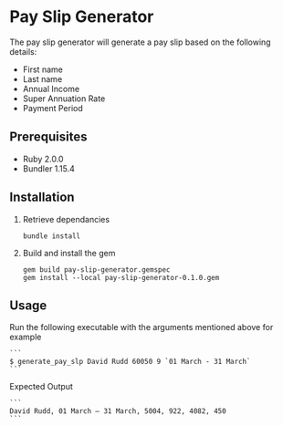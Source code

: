 Pay Slip Generator
======

The pay slip generator will generate a pay slip based on the following details:

* First name
* Last name
* Annual Income
* Super Annuation Rate
* Payment Period

## Prerequisites

* Ruby 2.0.0
* Bundler 1.15.4

## Installation

1. Retrieve dependancies
    ```
    bundle install
    ```
2. Build and install the gem
    ```
    gem build pay-slip-generator.gemspec
    gem install --local pay-slip-generator-0.1.0.gem
    ```

## Usage

Run the following executable with the arguments mentioned above for example

    ```
    $ generate_pay_slp David Rudd 60050 9 `01 March - 31 March`
    ```

Expected Output

    ```
    David Rudd, 01 March – 31 March, 5004, 922, 4082, 450
    ```